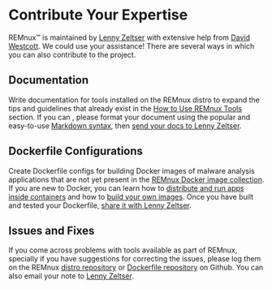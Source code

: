 # Contribute Your Expertise

REMnux&trade; is maintained by [Lenny Zeltser](https://zeltser.com/) with extensive help from [David Westcott](https://twitter.com/beast_fighter). We could use your assistance! There are several ways in which you can also contribute to the project.

## Documentation

Write documentation for tools installed on the REMnux distro to expand the tips and guidelines that already exist in the [How to Use REMnux Tools](../distro/use.md) section. If you can , please format your document using the popular and easy-to-use [Markdown syntax](https://daringfireball.net/projects/markdown/basics), then [send your docs to Lenny Zeltser](https://zeltser.com/contact/).

## Dockerfile Configurations

Create Dockerfile configs for building Docker images of malware analysis applications that are not yet present in the [REMnux Docker image collection](../containers/run-apps.md). If you are new to Docker, you can learn how to [distribute and run apps inside containers](../containers/malware-analysis.md) and how to [build your own images](../containers/create-docker-images.md). Once you have built and tested your Dockerfile, [share it with Lenny Zeltser](https://zeltser.com/contact/).

## Issues and Fixes

If you come across problems with tools available as part of REMnux, specially if you have suggestions for correcting the issues, please log them on the REMnux [distro repository](https://github.com/REMnux/distro/issues) or [Dockerfile repository](https://github.com/REMnux/docker/issues) on Github. You can also email your note to [Lenny Zeltser](https://zeltser.com/contact/).
